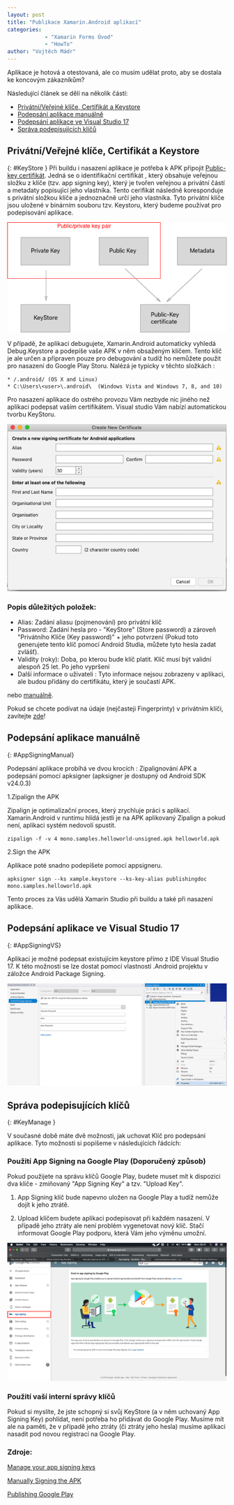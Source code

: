 ```yaml
---
layout: post
title: "Publikace Xamarin.Android aplikací" 
categories:
            - "Xamarin Forms Úvod"
            - "HowTo"
author: "Vojtěch Mádr"
---
```


Aplikace je hotová a otestovaná, ale co musím udělat proto, aby se dostala ke koncovým zákazníkům?

<!--excerpt-->

Následující článek se dělí na několik částí:
- [Privátní/Veřejné klíče, Certifikát a Keystore](#KeyStore)
- [Podepsání aplikace manuálně](#AppSigningManual)
- [Podepsání aplikace ve Visual Studio 17](#AppSigningVS)
- [Správa podepisujících klíčů](#KeyManage)

## Privátní/Veřejné klíče, Certifikát a Keystore
{: #KeyStore }
Při buildu i nasazení aplikace je potřeba k APK připojit [Public-key certifikát](https://developer.android.com/studio/publish/app-signing). Jedná se o identifikační certifikát , který obsahuje veřejnou složku z klíče (tzv. app signing key), který je tvořen veřejnou a privátní částí a metadaty popisující jeho vlastníka. Tento cerifikát následně koresponduje s privátní složkou klíče a jednoznačně určí jeho vlastníka. Tyto privátní klíče jsou uložené v binárním souboru tzv. Keystoru, který budeme používat pro podepisování aplikace.

![Cert](/assets/posts/courses/2018-12-08-PublicationAndroid/Screenshot-03.png)


V případě, že aplikaci debugujete, Xamarin.Android automaticky vyhledá Debug.Keystore a podepíše vaše APK v něm obsaženým klíčem. Tento klíč je ale určen a připraven pouze pro debugování a tudíž ho nemůžete použit pro nasazení do Google Play Storu.
Nalézá je typicky v těchto složkách :

```
* /.android/ (OS X and Linux)
* C:\Users\<user>\.android\  (Windows Vista and Windows 7, 8, and 10)
```

Pro nasazení aplikace do ostrého provozu Vám nezbyde nic jiného než aplikaci podepsat vaším certifikátem. Visual studio Vám nabízí automatickou tvorbu KeyStoru.

![KeyStoreEditor](/assets/posts/courses/2018-12-08-PublicationAndroid/Screenshot-02.png)

### Popis důležitých položek:

* Alias: Zadání aliasu (pojmenování) pro privátní klíč
* Password: Zadání hesla pro - "KeyStore" (Store password) a zároveň "Privátního Klíče (Key password)" + jeho potvrzení (Pokud toto generujete tento klíč pomocí Android Studia, můžete tyto hesla zadat zvlášť).
* Validity (roky): Doba, po kterou bude klíč platit. Klíč musí být validní alespoň 25 let. Po jeho vypršení 
* Další informace o uživateli : Tyto informace nejsou zobrazeny v aplikaci, ale budou přidány do certifikátu, který je součastí APK.


nebo [manuálně](https://docs.microsoft.com/en-us/xamarin/android/deploy-test/signing/manually-signing-the-apk#Sign_the_APK_with_jarsigner).


Pokud se chcete podívat na údaje (nejčasteji Fingerprinty) v privátním klíči, zavítejte [zde](https://docs.microsoft.com/en-us/xamarin/android/deploy-test/signing/keystore-signature?tabs=macos)!

## Podepsání aplikace manuálně
{: #AppSigningManual}

Podepsání aplikace probíhá ve dvou krocích : Zipalignování APK a podepsání pomocí apksigner
(apksigner je dostupný od Android SDK v24.0.3)


1.Zipalign the APK 

Zipalign je optimalizační proces, který zrychluje práci s aplikací. Xamarin.Android v runtimu hlídá jestli je na APK aplikovaný Zipalign a pokud není, aplikaci systém nedovolí spustit.
```
zipalign -f -v 4 mono.samples.helloworld-unsigned.apk helloworld.apk
```

2.Sign the APK

Aplikace poté snadno podepíšete pomocí appsigneru.
```
apksigner sign --ks xample.keystore --ks-key-alias publishingdoc mono.samples.helloworld.apk
```

Tento proces za Vás udělá Xamarin Studio při buildu a také při nasazení aplikace.

## Podepsání aplikace ve Visual Studio 17
{: #AppSigningVS}

Aplikaci je možné podepsat existujícím keystore přímo z IDE Visual Studio 17. K této možnosti se lze dostat pomocí vlastností .Android projektu v záložce Android Package Signing.

![VSKeyStore](/assets/posts/courses/2018-12-08-PublicationAndroid/VSKeyStore.png)


## Správa podepisujících klíčů
{: #KeyManage }

V současné době máte dvě možnosti, jak uchovat Klíč pro podepsání aplikace. Tyto možnosti si popíšeme v následujících řádcích:

### Použití App Signing na Google Play (Doporučený způsob)

Pokud použijete na správu klíčů Google Play, budete muset mít k dispozici dva klíče - zmiňovaný "App Signing Key" a tzv. "Upload Key".

1. App Signing klíč bude napevno uložen na Google Play a tudíž nemůže dojít k jeho ztrátě. 

2. Upload klíčem budete aplikaci podepisovat při každém nasazení. V případě jeho ztráty ale není problém vygenetovat nový klíč. Stačí informovat Google Play podporu, která Vám jeho výměnu umožní.

![GooglePlayKey](/assets/posts/courses/2018-12-08-PublicationAndroid/Screenshot-04.png)



### Použití vaší interní správy klíčů

Pokud si myslíte, že jste schopný si svůj KeyStore (a v něm uchovaný App Signing Key) pohlídat, není potřeba ho přidávat do Google Play. Musíme mít ale na paměti, že v případě jeho ztráty (či ztráty jeho hesla) musíme aplikaci nasadit pod novou registrací na Google Play.


### Zdroje:

[Manage your app signing keys](https://support.google.com/googleplay/android-developer/answer/7384423?hl=en)

[Manually Signing the APK](https://docs.microsoft.com/en-us/xamarin/android/deploy-test/signing/manually-signing-the-apk#Sign_the_APK_with_jarsigner)

[Publishing Google Play](https://docs.microsoft.com/en-us/xamarin/android/deploy-test/publishing/publishing-to-google-play/?tabs=macos)